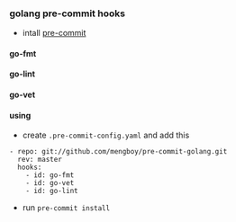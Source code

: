 ### golang pre-commit hooks

- intall [pre-commit](https://pre-commit.com/)

#### go-fmt


#### go-lint


#### go-vet


#### using

- create `.pre-commit-config.yaml` and add this

```
- repo: git://github.com/mengboy/pre-commit-golang.git
  rev: master
  hooks:
    - id: go-fmt
    - id: go-vet
    - id: go-lint
```

- run `pre-commit install`